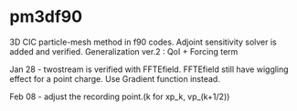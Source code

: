 # pm3df90
3D CIC particle-mesh method in f90 codes. Adjoint sensitivity solver is added and verified. Generalization ver.2 : QoI + Forcing term

Jan 28 - twostream is verified with FFTEfield. FFTEfield still have wiggling effect for a point charge. Use Gradient function instead.

Feb 08 - adjust the recording point.(k for xp_k, vp_(k+1/2))
